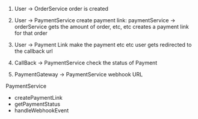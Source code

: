 1. User -> OrderService
order is created

2. User -> PaymentService
create payment link:
paymentService -> orderService
gets the amount of order, etc, etc
creates a payment link for that order

3. User -> Payment Link
make the payment etc etc
user gets redirected to the callback url

4. CallBack -> PaymentService
check the status of Payment

5. PaymentGateway -> PaymentService
webhook URL


PaymentService
- createPaymentLink
- getPaymentStatus
- handleWebhookEvent

